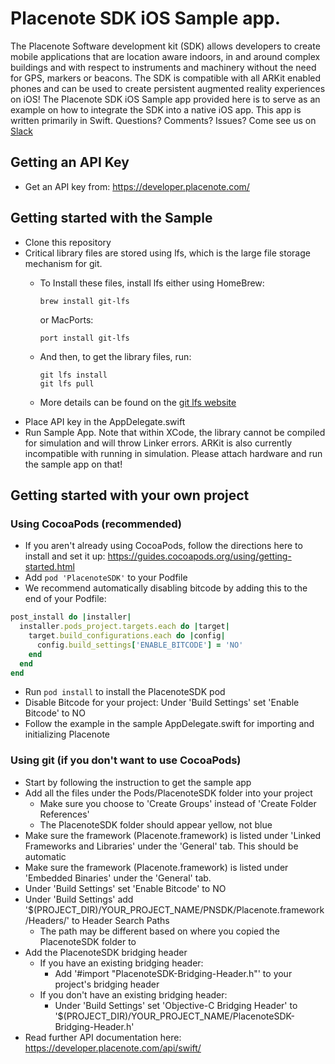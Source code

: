 # Placenote SDK iOS Sample app.
The Placenote Software development kit (SDK) allows developers to create mobile applications that are location aware indoors, in and around complex buildings and with respect to instruments and machinery without the need for GPS, markers or beacons. The SDK is compatible with all ARKit enabled phones and can be used to create persistent augmented reality experiences on iOS!
The Placenote SDK iOS Sample app provided here is to serve as an example on how to integrate the SDK into a native iOS app. This app is written primarily in Swift. Questions? Comments? Issues? Come see us on [Slack](https://join.slack.com/t/placenotedevs/shared_invite/enQtMjk5ODk2MzM0NDMzLTIzMjQwZTAxMzYxYWMyMjY1NzZmYTA2YjY0OGU5NzAzNjUxN2M1ZTQ1ZWZiYzI4ZDg4NGU1ZjQ0ZTA4NDY0OWI)

## Getting an API Key
* Get an API key from: https://developer.placenote.com/

## Getting started with the Sample
* Clone this repository
* Critical library files are stored using lfs, which is the large file storage mechanism for git.
  * To Install these files, install lfs either using HomeBrew:
  
     ```Shell Session 
     brew install git-lfs
     ```

      or MacPorts: 
      ```Shell Session
      port install git-lfs
      ```
   
  * And then, to get the library files, run: 
     ```Shell Session
     git lfs install 
     git lfs pull
     ```
  * More details can be found on the [git lfs website](https://git-lfs.github.com/)
* Place API key in the AppDelegate.swift
* Run Sample App. Note that within XCode, the library cannot be compiled for simulation and will throw Linker errors. ARKit is also currently incompatible with running in simulation. Please attach hardware and run the sample app on that!

## Getting started with your own project

### Using CocoaPods (recommended)

* If you aren't already using CocoaPods, follow the directions here to install and set it up: https://guides.cocoapods.org/using/getting-started.html
* Add `pod 'PlacenoteSDK'` to your Podfile
* We recommend automatically disabling bitcode by adding this to the end of your Podfile:
```ruby
post_install do |installer|
  installer.pods_project.targets.each do |target|
    target.build_configurations.each do |config|
      config.build_settings['ENABLE_BITCODE'] = 'NO'
    end
  end
end
```
* Run `pod install` to install the PlacenoteSDK pod
* Disable Bitcode for your project: Under 'Build Settings' set 'Enable Bitcode' to NO
* Follow the example in the sample AppDelegate.swift for importing and initializing Placenote

### Using git (if you don't want to use CocoaPods)
* Start by following the instruction to get the sample app
* Add all the files under the Pods/PlacenoteSDK folder into your project
    * Make sure you choose to 'Create Groups' instead of 'Create Folder References'
    * The PlacenoteSDK folder should appear yellow, not blue
* Make sure the framework (Placenote.framework) is listed under 'Linked Frameworks and Libraries' under the 'General' tab. This should be automatic
* Make sure the framework (Placenote.framework) is listed under 'Embedded Binaries' under the 'General' tab.
* Under 'Build Settings' set 'Enable Bitcode' to NO
* Under 'Build Settings' add '$(PROJECT_DIR)/YOUR_PROJECT_NAME/PNSDK/Placenote.framework/Headers/' to Header Search Paths
    * The path may be different based on where you copied the PlacenoteSDK folder to
* Add the PlacenoteSDK bridging header
    * If you have an existing bridging header:
        * Add '#import "PlacenoteSDK-Bridging-Header.h"' to your project's bridging header
    * If you don't have an existing bridging header:
        * Under 'Build Settings' set 'Objective-C Bridging Header' to '$(PROJECT_DIR)/YOUR_PROJECT_NAME/PlacenoteSDK-Bridging-Header.h'
* Read further API documentation here: https://developer.placenote.com/api/swift/

